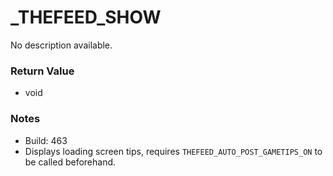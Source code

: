 # _THEFEED_SHOW

No description available.

### Return Value
* void

### Notes
* Build: 463
* Displays loading screen tips, requires `THEFEED_AUTO_POST_GAMETIPS_ON` to be called beforehand.

